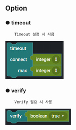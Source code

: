 ## Option

### ● timeout

        Timeout 설정 시 사용

![](../../../img/assets/image%20%28113%29.png)

### ● verify

        Verify 필요 시 사용

![type : ture, false](../../../img/assets/image%20%2890%29.png)
